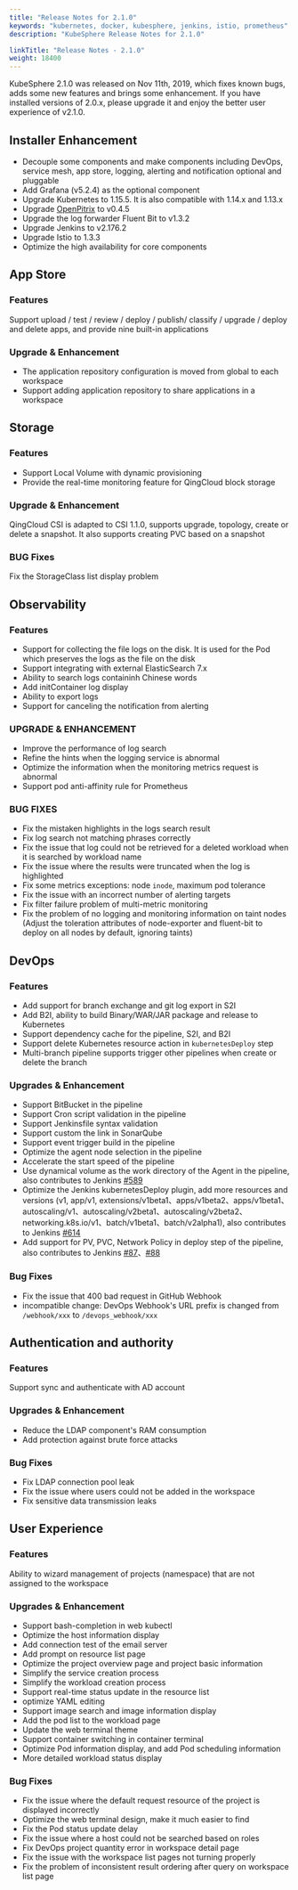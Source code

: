 ```yaml
---
title: "Release Notes for 2.1.0"
keywords: "kubernetes, docker, kubesphere, jenkins, istio, prometheus"
description: "KubeSphere Release Notes for 2.1.0"

linkTitle: "Release Notes - 2.1.0"
weight: 18400
---
```


KubeSphere 2.1.0 was released on Nov 11th, 2019, which fixes known bugs, adds some new features and brings some enhancement. If you have installed versions of 2.0.x, please upgrade it and enjoy the better user experience of v2.1.0.

## Installer Enhancement

- Decouple some components and make components including DevOps, service mesh, app store, logging, alerting and notification optional and pluggable
- Add Grafana (v5.2.4) as the optional component
- Upgrade Kubernetes to 1.15.5. It is also compatible with 1.14.x and 1.13.x
- Upgrade  [OpenPitrix](https://openpitrix.io/) to v0.4.5
- Upgrade the log forwarder Fluent Bit to v1.3.2
- Upgrade Jenkins to v2.176.2
- Upgrade Istio to 1.3.3
- Optimize the high availability for core components

## App Store

### Features

Support upload / test / review / deploy / publish/ classify / upgrade / deploy and delete apps, and provide nine built-in applications

### Upgrade & Enhancement

- The application repository configuration is moved from global to each workspace
- Support adding application repository to share applications in a workspace

## Storage

### Features

- Support Local Volume with dynamic provisioning
- Provide the real-time monitoring feature for QingCloud block storage

### Upgrade & Enhancement

QingCloud CSI is adapted to CSI 1.1.0, supports upgrade, topology, create or delete a snapshot. It also supports creating PVC based on a snapshot

### BUG Fixes

Fix the StorageClass list display problem

## Observability

### Features

- Support for collecting the file logs on the disk. It is used for the Pod which preserves the logs as the file on the disk
- Support integrating with external ElasticSearch 7.x
- Ability to search logs containinh Chinese words
- Add initContainer log display
- Ability to export logs
- Support for canceling the notification from alerting

### UPGRADE & ENHANCEMENT

- Improve the performance of log search
- Refine the hints when the logging service is abnormal
- Optimize the information when the monitoring metrics request is abnormal
- Support pod anti-affinity rule for Prometheus

### BUG FIXES

- Fix the mistaken highlights in the logs search result
- Fix log search not matching phrases correctly
- Fix the issue that log could not be retrieved for a deleted workload when it is searched by workload name
- Fix the issue where the results were truncated when the log is highlighted
- Fix some metrics exceptions: node `inode`, maximum pod tolerance
- Fix the issue with an incorrect number of alerting targets
- Fix filter failure problem of multi-metric monitoring
- Fix the problem of no logging and monitoring information on taint nodes (Adjust the toleration attributes of node-exporter and fluent-bit to deploy on all nodes by default, ignoring taints)

## DevOps

### Features

- Add support for branch exchange and git log export in S2I
- Add B2I, ability to build Binary/WAR/JAR package and release to Kubernetes
- Support dependency cache for the pipeline, S2I, and B2I
- Support delete Kubernetes resource action in `kubernetesDeploy` step
- Multi-branch pipeline supports trigger other pipelines when create or delete the branch

### Upgrades & Enhancement

- Support BitBucket in the pipeline
- Support Cron script validation in the pipeline
- Support Jenkinsfile syntax validation
- Support custom the link in SonarQube
- Support event trigger build in the pipeline
- Optimize the agent node selection in the pipeline
- Accelerate the start speed of the pipeline
- Use dynamical volume as the work directory of the Agent in the pipeline, also contributes to Jenkins [#589](https://github.com/jenkinsci/kubernetes-plugin/pull/598)
- Optimize the Jenkins kubernetesDeploy plugin, add more resources and versions (v1, app/v1, extensions/v1beta1、apps/v1beta2、apps/v1beta1、autoscaling/v1、autoscaling/v2beta1、autoscaling/v2beta2、networking.k8s.io/v1、batch/v1beta1、batch/v2alpha1), also contributes to Jenkins [#614](https://github.com/jenkinsci/kubernetes-plugin/pull/614)
- Add support for PV, PVC, Network Policy in deploy step of the pipeline, also contributes to Jenkins [#87](https://github.com/jenkinsci/kubernetes-cd-plugin/pull/87)、[#88](https://github.com/jenkinsci/kubernetes-cd-plugin/pull/88)

### Bug Fixes

- Fix the issue that 400 bad request in GitHub Webhook
- incompatible change: DevOps Webhook's URL prefix is changed from `/webhook/xxx` to `/devops_webhook/xxx`

## Authentication and authority

### Features

Support sync and authenticate with AD account

### Upgrades & Enhancement

- Reduce the LDAP component's RAM consumption
- Add protection against brute force attacks

### Bug Fixes

- Fix LDAP connection pool leak
- Fix the issue where users could not be added in the workspace
- Fix sensitive data transmission leaks

## User Experience

### Features

Ability to wizard management of projects (namespace) that are not assigned to the workspace

### Upgrades & Enhancement

- Support bash-completion in web kubectl
- Optimize the host information display
- Add connection test of the email server
- Add prompt on resource list page
- Optimize the project overview page and project basic information
- Simplify the service creation process
- Simplify the workload creation process
- Support real-time status update in the resource list
- optimize YAML editing
- Support image search and image information display
- Add the pod list to the workload page
- Update the web terminal theme
- Support container switching in container terminal  
- Optimize Pod information display, and add Pod scheduling information
- More detailed workload status display

### Bug Fixes

- Fix the issue where the default request resource of the project is displayed incorrectly
- Optimize the web terminal design, make it much easier to find
- Fix the Pod status update delay
- Fix the issue where a host could not be searched based on roles
- Fix DevOps project quantity error in workspace detail page
- Fix the issue with the workspace list pages not turning properly
- Fix the problem of inconsistent result ordering after query on workspace list page
